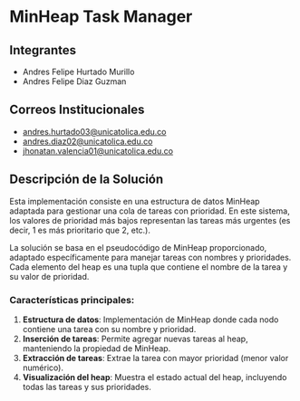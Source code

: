 # MinHeap Task Manager

## Integrantes
- Andres Felipe Hurtado Murillo
- Andres Felipe Diaz Guzman

## Correos Institucionales
- andres.hurtado03@unicatolica.edu.co
- andres.diaz02@unicatolica.edu.co
- jhonatan.valencia01@unicatolica.edu.co

## Descripción de la Solución

Esta implementación consiste en una estructura de datos MinHeap adaptada para gestionar una cola de tareas con prioridad. En este sistema, los valores de prioridad más bajos representan las tareas más urgentes (es decir, 1 es más prioritario que 2, etc.).

La solución se basa en el pseudocódigo de MinHeap proporcionado, adaptado específicamente para manejar tareas con nombres y prioridades. Cada elemento del heap es una tupla que contiene el nombre de la tarea y su valor de prioridad.

### Características principales:

1. **Estructura de datos**: Implementación de MinHeap donde cada nodo contiene una tarea con su nombre y prioridad.
2. **Inserción de tareas**: Permite agregar nuevas tareas al heap, manteniendo la propiedad de MinHeap.
3. **Extracción de tareas**: Extrae la tarea con mayor prioridad (menor valor numérico).
4. **Visualización del heap**: Muestra el estado actual del heap, incluyendo todas las tareas y sus prioridades.
